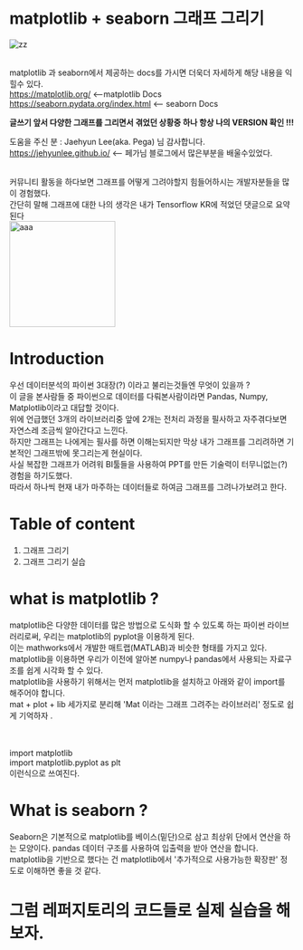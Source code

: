 #  matplotlib + seaborn 그래프 그리기

![zz](https://matplotlib.org/3.3.3/_static/logo2_compressed.svg) </br></br>

matplotlib 과 seaborn에서 제공하는 docs를 가시면 더욱더 자세하게 해당 내용을 익힐수 있다. </br>
<https://matplotlib.org/> <--matplotlib Docs<br>
<https://seaborn.pydata.org/index.html> <-- seaborn Docs

__글쓰기 앞서 다양한 그래프를 그리면서 겪었던 상황중 하나 항상 나의 VERSION 확인 !!!__

도움을 주신 분 : Jaehyun Lee(aka. Pega) 님 감사합니다. <br>
<https://jehyunlee.github.io/> <-- 페가님 블로그에서 많은부분을 배울수있었다. <br><br>

커뮤니티 활동을 하다보면 그래프를 어떻게 그려야할지 힘들어하시는 개발자분들을 많이 경험했다.<br>
간단히 말해 그래프에 대한 나의 생각은 내가 Tensorflow KR에 적었던 댓글으로 요약된다<br>
<img width="187" alt="aaa" src="https://user-images.githubusercontent.com/41941627/100684505-d0367f00-33bd-11eb-852d-66563331ae40.png">


# Introduction
우선 데이터분석의 파이썬 3대장(?) 이라고 불리는것들엔 무엇이 있을까 ?<br>
이 글을 본사람들 중 파이썬으로 데이터를 다뤄본사람이라면 Pandas, Numpy, Matplotlib이라고 대답할 것이다.<br>
위에 언급했던 3개의 라이브러리중 앞에 2개는 전처리 과정을 필사하고 자주겪다보면 자연스레 조금씩 알아간다고 느낀다.<br>
하지만 그래프는 나에게는 필사를 하면 이해는되지만 막상 내가 그래프를 그리려하면 기본적인 그래프밖에 못그리는게 현실이다.<br>
사실 복잡한 그래프가 어려워 BI툴들을 사용하여 PPT를 만든 기술력이 터무니없는(?) 경험을 하기도했다.<br>
따라서 하나씩 현재 내가 마주하는 데이터들로 하여금 그래프를 그려나가보려고 한다.<br>


# Table of content
 
1. 그래프 그리기
2. 그래프 그리기 실습



# what is matplotlib ?

matplotlib은 다양한 데이터를 많은 방법으로 도식화 할 수 있도록 하는 파이썬 라이브러리로써, 우리는 matplotlib의 pyplot을 이용하게 된다.<br>
이는 mathworks에서 개발한 매트랩(MATLAB)과 비슷한 형태를 가지고 있다.<br>
matplotlib을 이용하면 우리가 이전에 알아본 numpy나 pandas에서 사용되는 자료구조를 쉽게 시각화 할 수 있다.<br>
matplotlib을 사용하기 위해서는 먼저 matplotlib을 설치하고 아래와 같이 import를 해주어야 합니다.<br>
mat + plot + lib 세가지로 분리해  'Mat 이라는 그래프 그려주는 라이브러리' 정도로 쉽게 기억하자 . <br>

<br><br>
import matplotlib
<br>
import matplotlib.pyplot as plt
<br>
이런식으로 쓰여진다.
# What is seaborn ?

Seaborn은 기본적으로 matplotlib를 베이스(밑단)으로 삼고 최상위 단에서 연산을 하는 모양이다. 
pandas 데이터 구조를 사용하여 입출력을 받아 연산을 합니다. matplotlib을 기반으로 했다는 건 matplotlib에서 '추가적으로 사용가능한 확장판' 정도로 이해하면 좋을 것 같다.<br>

# 그럼 레퍼지토리의 코드들로 실제 실습을 해보자.

